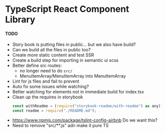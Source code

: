 # TypeScript React Component Library

#### TODO
* Story book is putting files in public... but we also have build?
* Can we build all the files in public too?
* Create more static content and test SSR
* Create a build step for importing in semantic ui scss 
* Better define src routes:
    * no longer need to do `src/`
    * MenuItemArray/MenuItemArray into MenuItemArray
* Lint for js files and fail to prevent
* Auto fix some issues while watching?
* Better watching for elements not in immediate build for index.tsx
* Clean up the requires in storybook
    ```js
    const withReadme = (require("storybook-readme/with-readme") as any).default;
    const readme = require("./README.md");
    ```
* https://www.npmjs.com/package/tslint-config-airbnb Do we want this?
* Need to remove     "src/**.js" adn make it pure TS
